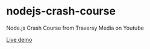 # nodejs-crash-course
Node.js Crash Course from Traversy Media on Youtube

[Live demo](https://nodejs-crash-course-8275.herokuapp.com/)
